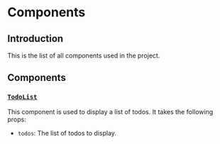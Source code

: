 # Components

## Introduction

This is the list of all components used in the project.

## Components

### [`TodoList`](./components/todo-list.md)

This component is used to display a list of todos.
It takes the following props:

- `todos`: The list of todos to display.

